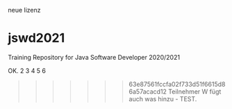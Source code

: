 
neue lizenz


# jswd2021
Training Repository for Java Software Developer 2020/2021

OK.
2
3
4
5
6

>>>>>>> 63e87561fccfa02f733d51f6615d86a57acacd12
Teilnehmer W fügt auch was hinzu - TEST.

